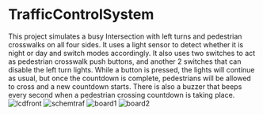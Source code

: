 # TrafficControlSystem
This project simulates a busy Intersection with left turns and pedestrian crosswalks on all four sides. It uses a light sensor to detect whether it is night or day and switch modes accordingly. It also uses two switches to act as pedestrian crosswalk push buttons, and another 2 switches that can disable the left turn lights. While a button is pressed, the lights will continue as usual, but once the countdown is complete, pedestrians will be allowed to cross and a new countdown starts. There is also a buzzer that beeps every second when a pedestrian crossing countdown is taking place.![lcdfront](https://github.com/seanabisaab/TrafficControlSystem/assets/98626715/df2b1c38-3c99-4a4a-98db-57e186606f35)
![schemtraf](https://github.com/seanabisaab/TrafficControlSystem/assets/98626715/ee21c3a4-0cd0-451b-8e37-19894dcb64b0)
![board1](https://github.com/seanabisaab/TrafficControlSystem/assets/98626715/56d3ad59-43c0-4e5f-9295-a6a6c263aab3)
![board2](https://github.com/seanabisaab/TrafficControlSystem/assets/98626715/de592e79-1220-4c3b-b424-4e55ea5513fc)
